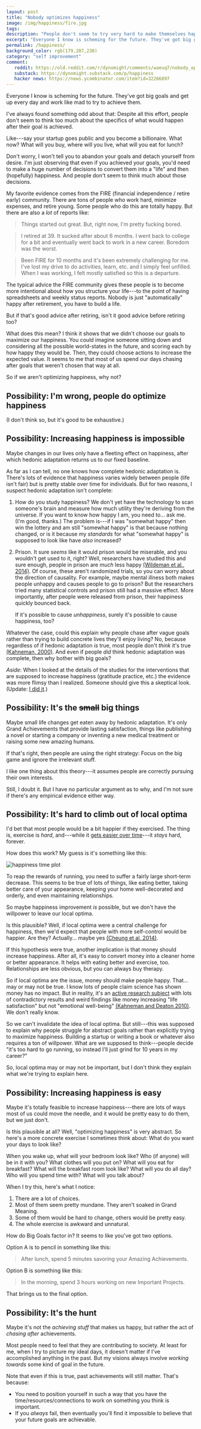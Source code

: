 ```yaml
---
layout: post
title: "Nobody optimizes happiness"
image: /img/happiness/fire.jpg
tags: 
description: "People don't seem to try very hard to make themselves happier. Why not?"
excerpt: "Everyone I know is scheming for the future. They've got big goals and get up every day and work like mad to try to achieve them. I've always found something odd about that: Despite all this effort, people don't seem to think too much about the specifics of what would happen after their goal is achieved. Like---say your startup goes public and you become a billionaire. What now? What will you buy, where will you live, what will you eat for lunch? Don't worry, I won't tell you to abandon your goals and detach yourself from desire. I'm just observing that even if you achieved your goals, you'd need to make a huge number of decisions to convert them into a \"life\" and then (hopefully) happiness. And people don't seem to think much about those decisions."
permalink: /happiness/
background_color: rgb(179,207,230)
category: "self improvement"
comment:
   reddit: https://old.reddit.com/r/dynomight/comments/waeuq7/nobody_optimizes_happiness/
   substack: https://dynomight.substack.com/p/happiness
   hacker news: https://news.ycombinator.com/item?id=32266897
---
```


Everyone I know is scheming for the future. They've got big goals and get up every day and work like mad to try to achieve them.

I've always found something odd about that: Despite all this effort, people don't seem to think too much about the specifics of what would happen after their goal is achieved.

Like---say your startup goes public and you become a billionaire. What now? What will you buy, where will you live, what will you eat for lunch?

Don't worry, I won't tell you to abandon your goals and detach yourself from desire. I'm just observing that even if you achieved your goals, you'd need to make a huge number of decisions to convert them into a "life" and then (hopefully) happiness. And people don't seem to think much about those decisions.

My favorite evidence comes from the FIRE (financial independence / retire early) community. There are tons of people who work hard, minimize expenses, and retire young. Some people who do this are totally happy. But there are also a *lot* of reports like:

> Things started out great. But, right now, I'm pretty fucking bored.

> I retired at 39.  It sucked after about 6 months. I went back to college for a bit and eventually went back to work in a new career. Boredom was the worst.

> Been FIRE for 10 months and it's been extremely challenging for me. I've lost my drive to do activities, learn, etc. and I simply feel unfilled. When I was working, I felt mostly satisfied so this is a departure.

The typical advice the FIRE community gives these people is to become more intentional about how you structure your life---to the point of having spreadsheets and weekly status reports. Nobody is just "automatically" happy after retirement, you have to build a life.

But if that's good advice after retiring, isn't it good advice before retiring too?

What does this mean?  I think it shows that we didn't choose our goals to maximize our happiness. You could imagine someone sitting down and considering all the possible world-states in the future, and scoring each by how happy they would be. Then, they could choose actions to increase the expected value. It seems to me that most of us spend our days chasing after goals that weren't chosen that way at all.

So if we aren't optimizing happiness, why not?

## Possibility: I'm wrong, people do optimize happiness

(I don't think so, but it's good to be exhaustive.)

## Possibility: Increasing happiness is impossible

Maybe changes in our lives only have a fleeting effect on happiness, after which hedonic adaptation returns us to our fixed baseline.

As far as I can tell, no one knows how complete hedonic adaptation is. There's lots of evidence that happiness varies widely between people (life isn't fair) but is pretty stable over time for individuals. But for two reasons, I suspect hedonic adaptation isn't complete:

1. How do you study happiness? We don't yet have the technology to scan someone's brain and measure how much utility they're deriving from the universe. If you want to know how happy I am, you need to... ask me. (I'm good, thanks.)  The problem is---if I was "somewhat happy" then win the lottery and am still "somewhat happy" is that because nothing changed, or is it because my *standards* for what "somewhat happy" is supposed to look like have *also* increased?

2. Prison. It sure *seems* like it would prison would be miserable, and you wouldn't get used to it, right? Well, researchers have studied this and sure enough, people in prison are *much* less happy [(Wildeman et al., 2014)](https://scholarlycommons.law.northwestern.edu/cgi/viewcontent.cgi?article=7472&context=jclc). Of course, these aren't randomized trials, so you can worry about the direction of causality. For example, maybe mental illness both makes people unhappy and causes people to go to prison? But the researchers tried many statistical controls and prison still had a massive effect. More importantly, after people were released from prison, their happiness quickly bounced back.

   If it's possible to cause *unhappiness*, surely it's possible to cause happiness, too?

Whatever the case, could this explain why people chase after vague goals rather than trying to build concrete lives they'll enjoy living? No, because regardless of if hedonic adaptation *is* true, most people don't *think* it's true [(Kahneman, 2000)](https://www.anderson.ucla.edu/faculty/keith.chen/negot.%20papers/Kahneman_ExperiencedUtility00.pdf). And even if people *did* think hedonic adaptation was complete, then why bother with big goals?

*Aside*: When I looked at the details of the studies for the interventions that are supposed to increase happiness (gratitude practice, etc.) the evidence was more flimsy than I realized. Someone should give this a skeptical look. (Update: [I did it](/gratitude).)

## Possibility: It's the <strike>small</strike> big things

Maybe small life changes get eaten away by hedonic adaptation. It's only Grand Achievements that provide lasting satisfaction, things like publishing a novel or starting a company or inventing a new medical treatment or raising some new amazing humans.

If that's right, then people are using the right strategy: Focus on the big game and ignore the irrelevant stuff.

I like one thing about this theory---it assumes people are correctly pursuing their own interests.

Still, I doubt it. But I have no particular argument as to why, and I'm not sure if there's any empirical evidence either way.

## Possibility: It's hard to climb out of local optima

I'd bet that most people would be a bit happier if they exercised. The thing is, exercise is *hard*, and---while it [gets easier over time](/2021/01/25/how-to-run-without-all-the-agonizing-pain/)---it *stays* hard, forever.

How does this work? My guess is it's something like this:

![happiness time plot](/img/happiness/time2.svg)

To reap the rewards of running, you need to suffer a fairly large short-term decrease. This seems to be true of lots of things, like eating better, taking better care of your appearance, keeping your home well-decorated and orderly, and even maintaining relationships.

So maybe happiness improvement *is* possible, but we don't have the willpower to leave our local optima.

Is this plausible? Well, if local optima were a central challenge for happiness, then we'd expect that people with more self-control would be happier. Are they? Actually... maybe yes [(Cheung et al. 2014)](https://doi.org/10.3389%2Ffpsyg.2014.00722).

If this hypothesis were true, another implication is that money should increase happiness. After all, it's easy to convert money into a cleaner home or better appearance. It helps with eating better and exercise, too. Relationships are less obvious, but you can always buy therapy.

So if local optima are the issue, money should make people happy. That... may or may not be true. I know lots of people claim science has shown money has no impact. But in reality, it's an [active research subject](https://en.wikipedia.org/wiki/Happiness_economics) with lots of contradictory results and weird findings like money increasing "life satisfaction" but not "emotional well-being" [(Kahneman and Deaton 2010)](https://doi.org/10.1073/pnas.1011492107). We don't really know.

So we can't invalidate the idea of local optima. But still---this was supposed to explain why people struggle for abstract goals rather than explicitly trying to maximize happiness. Building a startup or writing a book or whatever also requires a ton of willpower. What are we supposed to think---people decide "it's too hard to go running, so instead I'll just grind for 10 years in my career?"

So, local optima may or may not be important, but I don't think they explain what we're trying to explain here.

## Possibility: Increasing happiness is easy

Maybe it's totally feasible to increase happiness---there are lots of ways most of us could move the needle, and it would be pretty easy to do them, but we just don't.

Is this plausible at all? Well, "optimizing happiness" is very abstract. So here's a more concrete exercise I sometimes think about: What do you want your days to look like?

When you wake up, what will your bedroom look like? Who (if anyone) will be in it with you? What clothes will you put on? What will you eat for breakfast? What will the breakfast room look like? What will you do all day? Who will you spend time with? What will you talk about?

When I try this, here's what I notice:

1. There are a lot of choices.
2. Most of them seem pretty mundane. They aren't soaked in Grand Meaning.
3. Some of them would be hard to change, others would be pretty easy.
4. The whole exercise is awkward and unnatural.

How do Big Goals factor in? It seems to like you've got two options.

Option A is to pencil in something like this:

> After lunch, spend 5 minutes savoring your Amazing Achievements.

Option B is something like this:

> In the morning, spend 3 hours working on new Important Projects.

That brings us to the final option.

## Possibility: It's the hunt

Maybe it's not the *achieving stuff* that makes us happy, but rather the act of *chasing after* achievements.

Most people need to feel that they are contributing to society. At least for me, when I try to picture my ideal days, it doesn't matter if I've accomplished anything in the past. But my visions always involve *working towards* some kind of goal in the future.

Note that even if this is true, past achievements will still matter. That's because:

* You need to position yourself in such a way that you have the time/resources/connections to work on something you think is important.
* If you *always* fail, then eventually you'll find it impossible to believe that your future goals are achievable.
